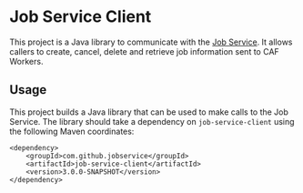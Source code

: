 # Job Service Client

This project is a Java library to communicate with the [Job Service](https://jobservice.github.io/job-service). It allows callers to create, cancel, delete and retrieve job information sent to CAF Workers.

## Usage

This project builds a Java library that can be used to make calls to the Job Service. The library should take a dependency on `job-service-client` using the following Maven coordinates:

	<dependency>
		<groupId>com.github.jobservice</groupId>
		<artifactId>job-service-client</artifactId>
		<version>3.0.0-SNAPSHOT</version>
	</dependency>
